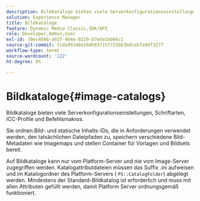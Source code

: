 ```yaml
---
description: Bildkataloge bieten viele Serverkonfigurationseinstellungen, Schriftarten, ICC-Profile und Befehlsmakros.
solution: Experience Manager
title: Bildkataloge
feature: Dynamic Media Classic,SDK/API
role: Developer,Admin,User
exl-id: 70ec4566-a937-464e-8219-b7eda3ab66c1
source-git-commit: fcda99340a18d5037157723bb3bdca5fa9df3277
workflow-type: tm+mt
source-wordcount: '122'
ht-degree: 0%

---
```


# Bildkataloge{#image-catalogs}

Bildkataloge bieten viele Serverkonfigurationseinstellungen, Schriftarten, ICC-Profile und Befehlsmakros.

Sie ordnen Bild- und statische Inhalts-IDs, die in Anforderungen verwendet werden, den tatsächlichen Dateipfaden zu, speichern verschiedene Bild-Metadaten wie Imagemaps und stellen Container für Vorlagen und Bildsets bereit.

Auf Bildkataloge kann nur vom Platform-Server und nie vom Image-Server zugegriffen werden. Katalogattributdateien müssen das Suffix .ini aufweisen und im Katalogordner des Platform-Servers ( `PS::CatalogFolder`) abgelegt werden. Mindestens der Standard-Bildkatalog ist erforderlich und muss mit allen Attributen gefüllt werden, damit Platform Server ordnungsgemäß funktioniert.
